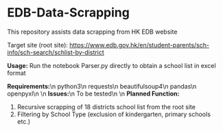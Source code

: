 # EDB-Data-Scrapping
This repository assists data scrapping from HK EDB website

Target site (root site): https://www.edb.gov.hk/en/student-parents/sch-info/sch-search/schlist-by-district

**Usage:**
Run the notebook Parser.py directly to obtain a school list in excel format

**Requirements:**\n
python3\n
requests\n
beautifulsoup4\n
pandas\n
openpyxl\n
\n
**Issues:**\n
To be tested\n
\n
**Planned Function:**
1. Recursive scrapping of 18 districts school list from the root site
2. Filtering by School Type (exclusion of kindergarten, primary schools etc.)
